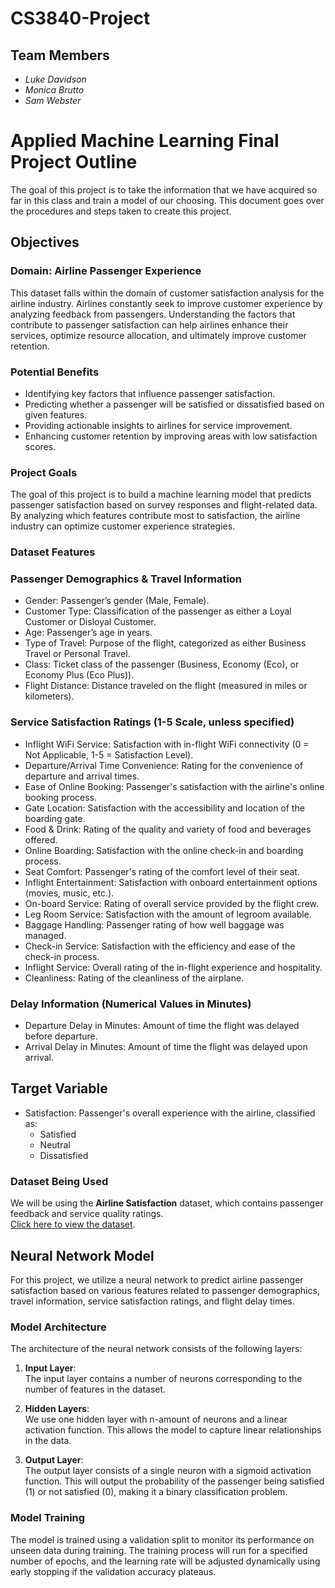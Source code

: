 # CS3840-Project

## Team Members
- *Luke Davidson*
- *Monica Brutto*
- *Sam Webster*

# Applied Machine Learning Final Project Outline

The goal of this project is to take the information that we have acquired so far in this class and train a model of our choosing.
This document goes over the procedures and steps taken to create this project.

## Objectives

### Domain: Airline Passenger Experience 

This dataset falls within the domain of customer satisfaction analysis for the airline industry. Airlines constantly seek to improve customer experience by analyzing feedback from passengers. Understanding the factors that contribute to passenger satisfaction can help airlines enhance their services, optimize resource allocation, and ultimately improve customer retention.

### Potential Benefits
- Identifying key factors that influence passenger satisfaction.  
- Predicting whether a passenger will be satisfied or dissatisfied based on given features.  
- Providing actionable insights to airlines for service improvement.  
- Enhancing customer retention by improving areas with low satisfaction scores.  

### Project Goals

The goal of this project is to build a machine learning model that predicts passenger satisfaction based on survey responses and flight-related data. By analyzing which features contribute most to satisfaction, the airline industry can optimize customer experience strategies. 

### Dataset Features

### Passenger Demographics & Travel Information 
 - Gender: Passenger’s gender (Male, Female). 
 - Customer Type: Classification of the passenger as either a Loyal Customer or Disloyal Customer. 
 - Age: Passenger’s age in years. 
 - Type of Travel: Purpose of the flight, categorized as either Business Travel or Personal Travel. 
 - Class: Ticket class of the passenger (Business, Economy (Eco), or Economy Plus (Eco Plus)). 
 - Flight Distance: Distance traveled on the flight (measured in miles or kilometers). 

 ### Service Satisfaction Ratings (1-5 Scale, unless specified)
 - Inflight WiFi Service: Satisfaction with in-flight WiFi connectivity (0 = Not Applicable, 1-5 = Satisfaction Level). 
 - Departure/Arrival Time Convenience: Rating for the convenience of departure and arrival times. 
 - Ease of Online Booking: Passenger's satisfaction with the airline's online booking process. 
 - Gate Location: Satisfaction with the accessibility and location of the boarding gate. 
 - Food & Drink: Rating of the quality and variety of food and beverages offered. 
 - Online Boarding: Satisfaction with the online check-in and boarding process. 
 - Seat Comfort: Passenger's rating of the comfort level of their seat. 
 - Inflight Entertainment: Satisfaction with onboard entertainment options (movies, music, etc.). 
 - On-board Service: Rating of overall service provided by the flight crew. 
 - Leg Room Service: Satisfaction with the amount of legroom available. 
 - Baggage Handling: Passenger rating of how well baggage was managed. 
 - Check-in Service: Satisfaction with the efficiency and ease of the check-in process. 
 - Inflight Service: Overall rating of the in-flight experience and hospitality. 
 - Cleanliness: Rating of the cleanliness of the airplane. 

### Delay Information (Numerical Values in Minutes) 
- Departure Delay in Minutes: Amount of time the flight was delayed before departure. 
- Arrival Delay in Minutes: Amount of time the flight was delayed upon arrival. 

## Target Variable 
- Satisfaction: Passenger's overall experience with the airline, classified as: 
    - Satisfied 
    - Neutral
    - Dissatisfied 

### Dataset Being Used  
We will be using the **Airline Satisfaction** dataset, which contains passenger feedback and service quality ratings.  
[Click here to view the dataset](https://www.kaggle.com/datasets/teejmahal20/airline-passenger-satisfaction/data).

## Neural Network Model

For this project, we utilize a neural network to predict airline passenger satisfaction based on various features related to passenger demographics, travel information, service satisfaction ratings, and flight delay times.

### Model Architecture

The architecture of the neural network consists of the following layers:

1. **Input Layer**:  
   The input layer contains a number of neurons corresponding to the number of features in the dataset.

2. **Hidden Layers**:  
  We use one hidden layer with n-amount of neurons and a linear activation function. This allows the model to capture linear relationships in the data.

3. **Output Layer**:  
   The output layer consists of a single neuron with a sigmoid activation function. This will output the probability of the passenger being satisfied (1) or not satisfied (0), making it a binary classification problem.

### Model Training
The model is trained using a validation split to monitor its performance on unseen data during training. The training process will run for a specified number of epochs, and the learning rate will be adjusted dynamically using early stopping if the validation accuracy plateaus.
